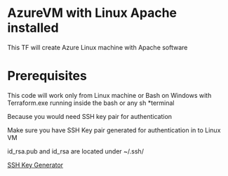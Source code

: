 # AzureVM with Linux Apache installed 
This TF will create Azure Linux machine with Apache software 

# Prerequisites
This code will work only from Linux machine or Bash on Windows with Terraform.exe running inside the bash or any sh *terminal

Because you would need SSH key pair for authentication

Make sure you have SSH Key pair generated for authentication in to Linux VM

id_rsa.pub and id_rsa are located under ~/.ssh/

[SSH Key Generator](https://docs.microsoft.com/en-us/azure/virtual-machines/linux/mac-create-ssh-keys)




